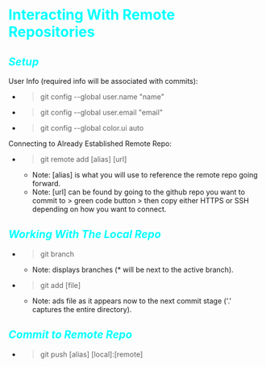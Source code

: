 # <span style="color: cyan;"> **Interacting With Remote Repositories** <span>

## <span style="color: cyan;"> *Setup* <span>
User Info (required info will be associated with commits):
* >git config --global user.name "name" 
* >git config --global user.email "email"
* >git config --global color.ui auto 

Connecting to Already Established Remote Repo:
* >git remote add [alias] [url]
    * Note: [alias] is what you will use to reference the remote repo going forward.
    * Note: [url] can be found by going to the github repo you want to commit to > green code button > then copy either HTTPS or SSH depending on how you want to connect.

## <span style="color: cyan;"> *Working With The Local Repo* <span>
* >git branch 
    * Note: displays branches (* will be next to the active branch).
* >git add [file]
    * Note: ads file as it appears now to the next commit stage ('.' captures the entire directory).

## <span style="color: cyan;"> *Commit to Remote Repo* <span>
* >git push [alias] [local]:[remote]
